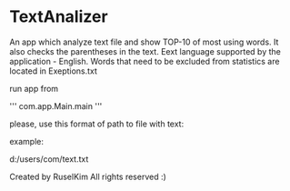 # TextAnalizer
An app which analyze text file and show TOP-10 of most using words. It also checks the parentheses in the text.
Еext language supported by the application - English.
Words that need to be excluded from statistics are located in Exeptions.txt


run app from

'''
com.app.Main.main
'''

please, use this format of path to file with text:

example:

d:/users/com/text.txt

Created by RuselKim
All rights reserved :)

